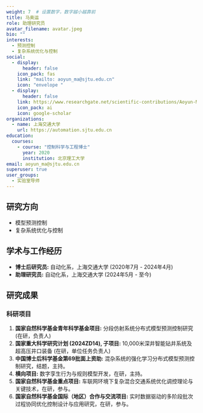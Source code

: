 ```yaml
---
weight: 7  # 设置数字，数字越小越靠前
title: 马奥运
role: 助理研究员
avatar_filename: avatar.jpeg
bio: ""
interests:
  - 预测控制
  - 复杂系统优化与控制
social:
  - display:
      header: false
    icon_pack: fas
    link: "mailto: aoyun_ma@sjtu.edu.cn"
    icon: "envelope "
  - display:
      header: false
    link: https://www.researchgate.net/scientific-contributions/Aoyun-Ma-2223930784
    icon_pack: ai
    icon: google-scholar
organizations:
  - name: 上海交通大学
    url: https://automation.sjtu.edu.cn
education:
  courses:
    - course: "控制科学与工程博士"
      year: 2020
      institution: 北京理工大学
email: aoyun_ma@sjtu.edu.cn
superuser: true
user_groups:
  - 实验室导师
---
```

## 研究方向

* 模型预测控制
* 复杂系统优化与控制

## 学术与工作经历

* **博士后研究员:** 自动化系，上海交通大学 (2020年7月 - 2024年4月)
* **助理研究员:** 自动化系，上海交通大学 (2024年5月 - 至今)

## 研究成果

### 科研项目

1. **国家自然科学基金青年科学基金项目:** 分段仿射系统分布式模型预测控制研究 (在研，负责人)
2. **国家重大科学研究计划 (2024ZD14), 子项目:** 10,000米深井智能钻井系统及超高压井口装备 (在研，单位任务负责人)
3. **中国博士后科学基金第69批面上资助:** 混杂系统的强化学习分布式模型预测控制研究，结题，主持。
4. **横向项目:** 数字孪生行为与规则模型开发，在研，主持。
5. **国家自然科学基金重点项目:** 车联网环境下复杂混合交通系统优化调控理论与关键技术，在研，参与。
6. **国家自然科学基金国际（地区）合作与交流项目:** 实时数据驱动的多阶段批次过程协同优化控制设计与应用研究，在研，参与。
